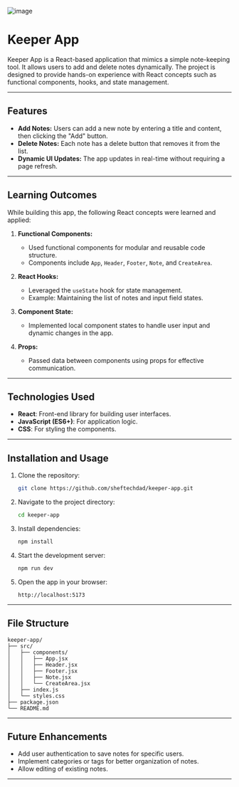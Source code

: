 ![image](https://github.com/user-attachments/assets/04f1a595-2674-4da9-b6b3-a30df1cd46f9)

# Keeper App

Keeper App is a React-based application that mimics a simple note-keeping tool. It allows users to add and delete notes dynamically. The project is designed to provide hands-on experience with React concepts such as functional components, hooks, and state management.

----------

## Features

-   **Add Notes:** Users can add a new note by entering a title and content, then clicking the "Add" button.
-   **Delete Notes:** Each note has a delete button that removes it from the list.
-   **Dynamic UI Updates:** The app updates in real-time without requiring a page refresh.

----------

## Learning Outcomes

While building this app, the following React concepts were learned and applied:

1.  **Functional Components:**
    
    -   Used functional components for modular and reusable code structure.
    -   Components include `App`, `Header`, `Footer`, `Note`, and `CreateArea`.
2.  **React Hooks:**
    
    -   Leveraged the `useState` hook for state management.
    -   Example: Maintaining the list of notes and input field states.
3.  **Component State:**
    
    -   Implemented local component states to handle user input and dynamic changes in the app.
4.  **Props:**
    
    -   Passed data between components using props for effective communication.

----------

## Technologies Used

-   **React**: Front-end library for building user interfaces.
-   **JavaScript (ES6+)**: For application logic.
-   **CSS**: For styling the components.

----------

## Installation and Usage

1.  Clone the repository:
    
    ```bash
    git clone https://github.com/sheftechdad/keeper-app.git
    
    ```
    
2.  Navigate to the project directory:
    
    ```bash
    cd keeper-app
    
    ```
    
3.  Install dependencies:
    
    ```bash
    npm install
    
    ```
    
4.  Start the development server:
    
    ```bash
    npm run dev
    
    ```
    
5.  Open the app in your browser:
    
    ```
    http://localhost:5173
    
    ```
    

----------

## File Structure

```
keeper-app/
├── src/
│   ├── components/
│   │   ├── App.jsx
│   │   ├── Header.jsx
│   │   ├── Footer.jsx
│   │   ├── Note.jsx
│   │   └── CreateArea.jsx
│   ├── index.js
│   └── styles.css
├── package.json
└── README.md

```

----------

## Future Enhancements

-   Add user authentication to save notes for specific users.
-   Implement categories or tags for better organization of notes.
-   Allow editing of existing notes.

----------
